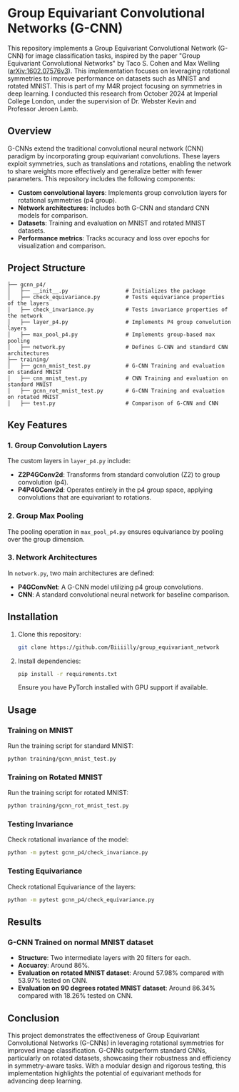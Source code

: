 # Group Equivariant Convolutional Networks (G-CNN)

This repository implements a Group Equivariant Convolutional Network (G-CNN) for image classification tasks, inspired by the paper "Group Equivariant Convolutional Networks" by Taco S. Cohen and Max Welling ([arXiv:1602.07576v3](https://arxiv.org/abs/1602.07576v3)). This implementation focuses on leveraging rotational symmetries to improve performance on datasets such as MNIST and rotated MNIST.
This is part of my M4R project focusing on symmetries in deep learning. I conducted this research from October 2024 at Imperial College London, under the supervision of Dr. Webster Kevin and Professor Jeroen Lamb.

## Overview
G-CNNs extend the traditional convolutional neural network (CNN) paradigm by incorporating group equivariant convolutions. These layers exploit symmetries, such as translations and rotations, enabling the network to share weights more effectively and generalize better with fewer parameters. This repository includes the following components:

- **Custom convolutional layers**: Implements group convolution layers for rotational symmetries (p4 group).
- **Network architectures**: Includes both G-CNN and standard CNN models for comparison.
- **Datasets**: Training and evaluation on MNIST and rotated MNIST datasets.
- **Performance metrics**: Tracks accuracy and loss over epochs for visualization and comparison.

## Project Structure

```
├── gcnn_p4/
│   ├── __init__.py                  # Initializes the package
│   ├── check_equivariance.py        # Tests equivariance properties of the layers
│   ├── check_invariance.py          # Tests invariance properties of the network
│   ├── layer_p4.py                  # Implements P4 group convolution layers
│   ├── max_pool_p4.py               # Implements group-based max pooling
│   ├── network.py                   # Defines G-CNN and standard CNN architectures
├── training/
│   ├── gcnn_mnist_test.py           # G-CNN Training and evaluation on standard MNIST
│   ├── cnn_mnist_test.py            # CNN Training and evaluation on standard MNIST
│   ├── gcnn_rot_mnist_test.py       # G-CNN Training and evaluation on rotated MNIST
│   ├── test.py                      # Comparison of G-CNN and CNN
```

## Key Features

### 1. Group Convolution Layers
The custom layers in `layer_p4.py` include:
- **Z2P4GConv2d**: Transforms from standard convolution (Z2) to group convolution (p4).
- **P4P4GConv2d**: Operates entirely in the p4 group space, applying convolutions that are equivariant to rotations.

### 2. Group Max Pooling
The pooling operation in `max_pool_p4.py` ensures equivariance by pooling over the group dimension.

### 3. Network Architectures
In `network.py`, two main architectures are defined:
- **P4GConvNet**: A G-CNN model utilizing p4 group convolutions.
- **CNN**: A standard convolutional neural network for baseline comparison.

## Installation
1. Clone this repository:
   ```bash
   git clone https://github.com/Biiiilly/group_equivariant_network
   ```
2. Install dependencies:
   ```bash
   pip install -r requirements.txt
   ```
   Ensure you have PyTorch installed with GPU support if available.

## Usage

### Training on MNIST
Run the training script for standard MNIST:
```bash
python training/gcnn_mnist_test.py
```

### Training on Rotated MNIST
Run the training script for rotated MNIST:
```bash
python training/gcnn_rot_mnist_test.py
```

### Testing Invariance
Check rotational invariance of the model:
```bash
python -m pytest gcnn_p4/check_invariance.py
```

### Testing Equivariance
Check rotational Equivariance of the layers:
```bash
python -m pytest gcnn_p4/check_equivariance.py
```

## Results
### G-CNN Trained on normal MNIST dataset
- **Structure**: Two intermediate layers with 20 filters for each.
- **Accuarcy**: Around 86%.
- **Evaluation on rotated MNIST dataset**: Around 57.98% compared with 53.97% tested on CNN.
- **Evaluation on 90 degrees rotated MNIST dataset**: Around 86.34% compared with 18.26% tested on CNN.

## Conclusion
This project demonstrates the effectiveness of Group Equivariant Convolutional Networks (G-CNNs) in leveraging rotational symmetries for improved image classification. G-CNNs outperform standard CNNs, particularly on rotated datasets, showcasing their robustness and efficiency in symmetry-aware tasks. With a modular design and rigorous testing, this implementation highlights the potential of equivariant methods for advancing deep learning.
